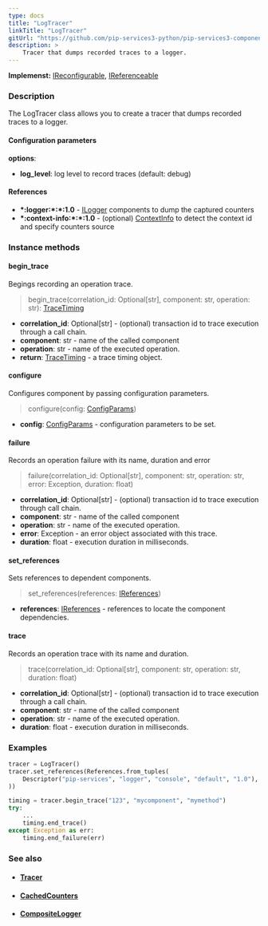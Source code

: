```yaml
---
type: docs
title: "LogTracer"
linkTitle: "LogTracer"
gitUrl: "https://github.com/pip-services3-python/pip-services3-components-python"
description: >
    Tracer that dumps recorded traces to a logger.
---
```


**Implemenst:** [IReconfigurable](../../../commons/config/ireconfigurable), [IReferenceable](../../../commons/refer/ireferenceable)

### Description

The LogTracer class allows you to create a tracer that dumps recorded traces to a logger.

#### Configuration parameters

**options**:
- **log_level**: log level to record traces (default: debug)    

#### References

- **\*:logger:\*:\*:1.0** - [ILogger](../../log/ilogger) components to dump the captured counters
- **\*:context-info:\*:\*:1.0** - (optional) [ContextInfo](../../info/context_info) to detect the context id and specify counters source


### Instance methods

#### begin_trace 
Begings recording an operation trace.

> begin_trace(correlation_id: Optional[str], component: str, operation: str): [TraceTiming](../trace_timing)

- **correlation_id**: Optional[str] - (optional) transaction id to trace execution through a call chain.
- **component**: str - name of the called component
- **operation**: str - name of the executed operation.
- **return**: [TraceTiming](../trace_timing) - a trace timing object.


#### configure
Configures component by passing configuration parameters.

> configure(config: [ConfigParams](../../../commons/config/config_params))

- **config**: [ConfigParams](../../../commons/config/config_params) - configuration parameters to be set.


#### failure
Records an operation failure with its name, duration and error

> failure(correlation_id: Optional[str], component: str, operation: str, error: Exception,
duration: float)

- **correlation_id**: Optional[str] - (optional) transaction id to trace execution through call chain.
- **component**: str - name of the called component
- **operation**: str - name of the executed operation.
- **error**: Exception - an error object associated with this trace.
- **duration**: float - execution duration in milliseconds.


#### set_references
Sets references to dependent components.

> set_references(references: [IReferences](../../../commons/refer/ireferences))

- **references**: [IReferences](../../../commons/refer/ireferences) - references to locate the component dependencies.

#### trace
Records an operation trace with its name and duration.

> trace(correlation_id: Optional[str], component: str, operation: str, duration: float)

- **correlation_id**: Optional[str] - (optional) transaction id to trace execution through a call chain.
- **component**: str - name of the called component
- **operation**: str - name of the executed operation.
- **duration**: float - execution duration in milliseconds.

### Examples

```python
tracer = LogTracer()
tracer.set_references(References.from_tuples(
    Descriptor("pip-services", "logger", "console", "default", "1.0"), ConsoleLogger()
))

timing = tracer.begin_trace("123", "mycomponent", "mymethod")
try:
    ...
    timing.end_trace()
except Exception as err:
    timing.end_failure(err)
```

### See also
- #### [Tracer](../tracer)
- #### [CachedCounters](../../count/cached_counters)
- #### [CompositeLogger](../../log/composite_logger)
